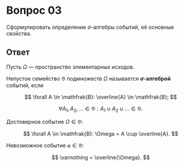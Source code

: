 # Вопрос 03

Сформулировать определение $\sigma$-алгебры событий, её основные свойства.

## Ответ

Пусть $\Omega$ &mdash; пространство элементарных исходов.

Непустое семейство $\mathfrak{B}$ подмножеств $\Omega$ называется
**$\sigma$-алгеброй** событий, если

$$
\forall A \in \mathfrak{B}:
\overline{A} \in \mathfrak{B};
$$

$$
\forall A_1, A_2, \ldots \in \mathfrak{B}:
A_1 \cup A_2 \cup \ldots \in \mathfrak{B}.
$$

Достоверное событие $\Omega \in \mathfrak{B}$:

$$
\forall A \in \mathfrak{B}: \Omega = A \cup \overline{A}.
$$

Невозможное событие $\varnothing \in \mathfrak{B}$:

$$
\varnothing = \overline{\Omega}.
$$
